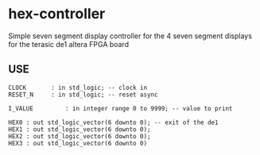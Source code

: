 # hex-controller
Simple seven segment display controller for the 4 seven segment displays for the terasic de1 altera FPGA board

## USE

```
CLOCK 		: in std_logic; -- clock in
RESET_N		: in std_logic; -- reset async
		
I_VALUE 		: in integer range 0 to 9999; -- value to print
		
HEX0 : out std_logic_vector(6 downto 0); -- exit of the de1
HEX1 : out std_logic_vector(6 downto 0);
HEX2 : out std_logic_vector(6 downto 0);
HEX3 : out std_logic_vector(6 downto 0)
```

